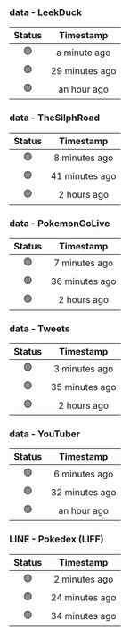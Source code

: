 ### data - LeekDuck
| Status | Timestamp |
|:------:|:---------:|
| 🟢 | a minute ago |
| 🟢 | 29 minutes ago |
| 🟢 | an hour ago |

### data - TheSilphRoad
| Status | Timestamp |
|:------:|:---------:|
| 🟢 | 8 minutes ago |
| 🟢 | 41 minutes ago |
| 🟢 | 2 hours ago |

### data - PokemonGoLive
| Status | Timestamp |
|:------:|:---------:|
| 🟢 | 7 minutes ago |
| 🟢 | 36 minutes ago |
| 🟢 | 2 hours ago |

### data - Tweets
| Status | Timestamp |
|:------:|:---------:|
| 🟢 | 3 minutes ago |
| 🟢 | 35 minutes ago |
| 🟢 | 2 hours ago |

### data - YouTuber
| Status | Timestamp |
|:------:|:---------:|
| 🟢 | 6 minutes ago |
| 🟢 | 32 minutes ago |
| 🟢 | an hour ago |

### LINE - Pokedex (LIFF)
| Status | Timestamp |
|:------:|:---------:|
| 🟢 | 2 minutes ago |
| 🟢 | 24 minutes ago |
| 🟢 | 34 minutes ago |

